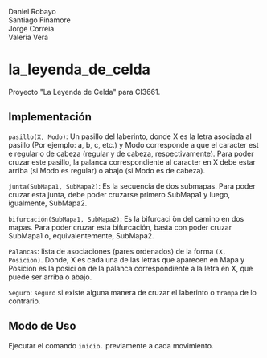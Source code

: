 Daniel Robayo\
Santiago Finamore\
Jorge Correia\
Valeria Vera

# la_leyenda_de_celda

Proyecto "La Leyenda de Celda" para CI3661.

## Implementación

`pasillo(X, Modo)`: Un pasillo del laberinto, donde X es la letra asociada al pasillo (Por ejemplo: a, b, c, etc.) y Modo corresponde a que el caracter est e regular o de cabeza (regular y de cabeza, respectivamente). Para poder cruzar este pasillo, la palanca correspondiente al caracter en X debe estar arriba (si Modo es regular) o abajo (si Modo es de cabeza).

`junta(SubMapa1, SubMapa2)`: Es la secuencia de dos submapas. Para poder cruzar esta junta, debe poder cruzarse primero SubMapa1 y luego, igualmente, SubMapa2.

`bifurcación(SubMapa1, SubMapa2)`: Es la bifurcaci ́on del camino en dos mapas. Para poder cruzar esta bifurcación, basta con poder cruzar SubMapa1 o, equivalentemente, SubMapa2.

`Palancas`: lista de asociaciones (pares ordenados) de la forma `(X, Posicion)`. Donde, X es cada una de las letras que aparecen en Mapa y Posicion es la posici on de la palanca correspondiente a la letra en X, que puede ser arriba o abajo.

`Seguro`: `seguro` si existe alguna manera de cruzar el laberinto o `trampa` de lo contrario.

## Modo de Uso
Ejecutar el comando `inicio.` previamente a cada movimiento.

